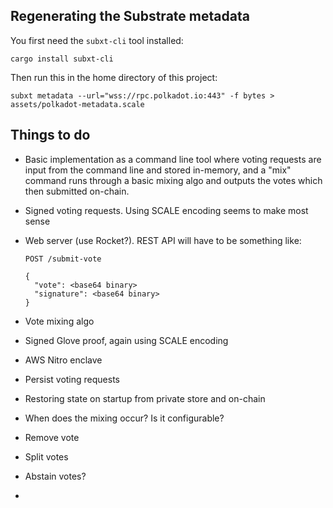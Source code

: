 ## Regenerating the Substrate metadata

You first need the `subxt-cli` tool installed:

```shell
cargo install subxt-cli
```

Then run this in the home directory of this project:

```shell
subxt metadata --url="wss://rpc.polkadot.io:443" -f bytes > assets/polkadot-metadata.scale
```

## Things to do

* Basic implementation as a command line tool where voting requests are input from the command line and stored in-memory,
  and a "mix" command runs through a basic mixing algo and outputs the votes which then submitted on-chain.
* Signed voting requests. Using SCALE encoding seems to make most sense 
* Web server (use Rocket?). REST API will have to be something like:
  
   ```
   POST /submit-vote
   
   {
     "vote": <base64 binary>
     "signature": <base64 binary>
   }
   ```
  
* Vote mixing algo
* Signed Glove proof, again using SCALE encoding
* AWS Nitro enclave
* Persist voting requests
* Restoring state on startup from private store and on-chain
* When does the mixing occur? Is it configurable?
* Remove vote
* Split votes
* Abstain votes?
* 

